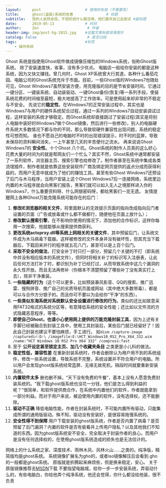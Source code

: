 ```yaml
---
layout:     post                    # 使用的布局（不需要改）
title:      ghost(盗版)系统的危害               # 标题
subtitle:   信的人自然会信，不信的说什么都没用，他们喜欢自己去尝试 #副标题
date:       2019-05-13              # 时间
author:     Zen                      # 作者
header-img: img/post-bg-2015.jpg    #这篇文章标题背景图片
catalog: False                       # 是否归档
tags:                               #标签
    - 操作系统
---
```


Ghost 系统是指使用Ghost软件做成镜像压缩包的Windows系统，俗称Ghost版系统。
除了安装速度快，省事，没有多少优点。
电脑店一般给你安装的都是这种系统，因为又快又赚钱。曾几何时，Ghost XP系统曾大行其道，各种什么番茄花园、电脑公司的Ghost系统充斥于市面。目前，一些Ghost版的Windows7也随处可见，Ghost Windows7虽然安装方便，用克隆版的目的是节省安装时间。它通过一键分区、一键装系统、自动装驱动、一键Ghost备份(恢复)等一系列手段，使装系统花费的时间缩至最短，极大地提高了工作效率。可是使用起来却非常的不稳定与不安全。
先说它的**稳定性**。在Windows7的正常安装过程中，其实也是Windows7与用户的硬件系统契合过程，通过一系列的Windows7自动安装调试过程，这样安装的系统才够稳定。而Ghost系统却直接跳过了安装过程(其实是将别人电脑中装好的Windows7做个Ghost镜像，然后进行一些修改)，别人的电脑硬件系统大多数情况下都与你的不同，那么导致软硬件兼容性出现问题，系统的稳定性可想而知。
谁也不愿自己的电脑时不时的出现错误提示，时不时的蓝屏，导致未保存的资料瞬间消失，一上午甚至几天的辛苦便付之流水。
再来说说Ghost Windows7的 **安全性**。十个Ghost 八个坑。Ghost系统的制作人员真的这么好心花费大量的时间为的就是帮网友们一个忙么？其实不然，Ghost系统中通常都安装了一系列软件，浏览器主页、搜索引擎也给修改了。制作者甚至在系统中集成各类流氓插件，制作者就是依靠这些安装软件厂商及绑定网页提供的返点分成而获得利益的，而用户无意中就成为了他们的赚钱工具。甚至有些Ghost Windows7还预设了后门与木马程序，当用户安装上这个Ghost Windows7后一连接网络，系统里边内置的木马程序就会向黑客们报告，黑客们就可以如入无人之境那样进入你的Windows7，什么重要资料呀、什么网银密码呀，都给黑客们一览无遗。
友情提醒网上各种Ghost万能克隆系统可能存在的后门：
1. **修改IE浏览器的相关文件**，将里面默认的无效提示页面的指向改成指向后门者设置的页面（广告或放毒或什么都不做都行，随便他在页面上放什么）；
2. **修改默认搜索引擎**，在不影响你使用的情况下，添加他的合作标识，这样你每用一次搜索，他就能够从搜索提供商获利。
3. **更改系统actxprxy.dll等系统上网相关的关键文件**，其中预留后门，让系统文件成为木马病毒下载器。这样被修改的文件本身并没有破坏性，但其充当下载器后，下载回来并行的程序就五花八门，甚至可以是上百个后门。
4. **采取不安全的做法**，打安全补丁时只打一部分，预留几个关键的不打（即系统中并没有相应版本的系统文件），但同时将相关补丁的标识写入注册表，让此后任何方法打补丁时，都识别为补丁已经打过，从而导致系统中这几个漏洞的永久性开放。而且无法再修补（你根本不清楚预留了哪些补丁没有真实打上去），除非干净重装。
5. **一些隐藏的行为**（这个可以更多，比如预装暴风影音、QQ的搜索，推广迅雷、搜狗拼音、推广自己的劣质导航页面或网站（其中绝大多数带毒），都是可以与合作方分银子的。而且你可不要以为会给你“干净”的东西）。
6. **一些类似东海系统对系统默认安全设置进行修改的行为**。类似的还比如故意采用FAT32格式的系统分区等，有意降低系统的安全性能；还比如以文件流的方式隐藏恶意程序，等等。
7. **即使自己Ghost，也请小心使用网上提供的万能克隆封装工具**，因为上述有关手脚已经被融合到封装工具中，使用工具封装后，某些后门就已经留好了！因此自己封装也建议不要怕麻烦，手工进行。
如`dism /capture-image /capturedir:D:\ /imagefile:E:\HCT_Windows10_RS2_Pro_X64_332.wim /name:"HCT Windows 10 RS2 Pro X64 332" /compress:fast`
8. 至于 **公开设定甚至锁定主页、加几个收藏夹条目** 之类更是小儿科的做法。
9. **稳定性低，兼容性差** 在重新封装系统时，作者会删除认为用户用不到的系统组件，修改一些系统设置，导致系统不完整，系统设置并不符合用户的电脑。所以用户会发现ghost版系统经常蓝屏、无缘无故死机，隔段时间就要重新安装系统。
10. **内置软件太多** 删也删不掉。“天下没有免费的午餐”，基本上没有人愿意免费封装系统的。“我下载ghost版系统也没花一分钱，他们是怎么得到利益的呢？”很简单，和软件提供商合作，在系统中内置他们的软件，作者就能拿到一部分利益。而对于用户来说，被迫使用内置的软件，没有选择权，还不能删除。
11. **驱动不正确** 降低电脑性能，作者在封装系统时，不可能内置所有驱动，只能集成所谓的通用版驱动。殊不知，驱动没有安装好，是很容易拖慢系统的。
12. **安全性得不到保障** 用户下载安装的ghost版系统，作者是否内置了病毒？是否预留了后门漏洞？内置的软件是否有偷看并上传用户隐私？以及其他我们不知道的东西。因为ghost版系统安不安全，完全取决于封装作者的良心。而用户是没有任何选择权的，在使用ghost版系统造成的损失也是无法估计的。

网络上的什么系统之家、深度技术、雨林木风、风林火山......之类的。纯净版，精简版均是ghost系统。 系统镜像扩展名为gho的，或者iso镜像解压后会看到.gho的一般都是ghost系统。
原版就是折腾起来麻烦些，但是换来稳定，安心。
关于原版镜像推荐去[MSDN](https://msdn.itellyou.cn/)下载
不要指望电脑城，给你一步一步安装系统，弄驱动什么的，有些电脑白，你给他弄个纯净系统，他还会觉得，你什么都没给他装，很不负责
